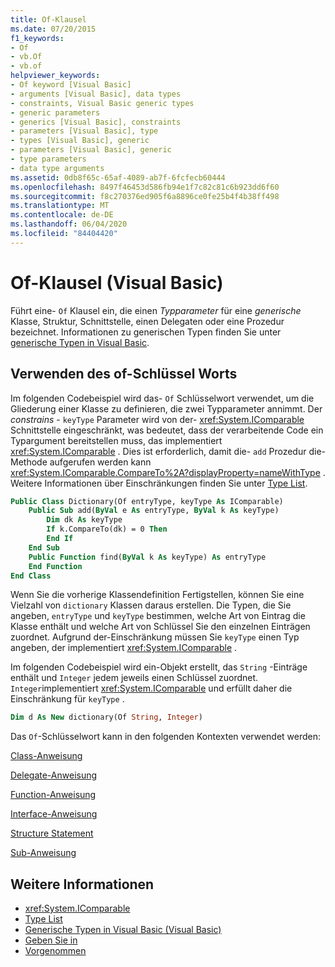 ```yaml
---
title: Of-Klausel
ms.date: 07/20/2015
f1_keywords:
- Of
- vb.Of
- vb.of
helpviewer_keywords:
- Of keyword [Visual Basic]
- arguments [Visual Basic], data types
- constraints, Visual Basic generic types
- generic parameters
- generics [Visual Basic], constraints
- parameters [Visual Basic], type
- types [Visual Basic], generic
- parameters [Visual Basic], generic
- type parameters
- data type arguments
ms.assetid: 0db8f65c-65af-4089-ab7f-6fcfecb60444
ms.openlocfilehash: 8497f46453d586fb94e1f7c82c81c6b923dd6f60
ms.sourcegitcommit: f8c270376ed905f6a8896ce0fe25b4f4b38ff498
ms.translationtype: MT
ms.contentlocale: de-DE
ms.lasthandoff: 06/04/2020
ms.locfileid: "84404420"
---
```

# <a name="of-clause-visual-basic"></a>Of-Klausel (Visual Basic)
Führt eine- `Of` Klausel ein, die einen *Typparameter* für eine *generische* Klasse, Struktur, Schnittstelle, einen Delegaten oder eine Prozedur bezeichnet. Informationen zu generischen Typen finden Sie unter [generische Typen in Visual Basic](../../programming-guide/language-features/data-types/generic-types.md).  
  
## <a name="using-the-of-keyword"></a>Verwenden des of-Schlüssel Worts  
 Im folgenden Codebeispiel wird das- `Of` Schlüsselwort verwendet, um die Gliederung einer Klasse zu definieren, die zwei Typparameter annimmt. Der *constrains* - `keyType` Parameter wird von der- <xref:System.IComparable> Schnittstelle eingeschränkt, was bedeutet, dass der verarbeitende Code ein Typargument bereitstellen muss, das implementiert <xref:System.IComparable> . Dies ist erforderlich, damit die- `add` Prozedur die-Methode aufgerufen werden kann <xref:System.IComparable.CompareTo%2A?displayProperty=nameWithType> . Weitere Informationen über Einschränkungen finden Sie unter [Type List](type-list.md).  
  
```vb  
Public Class Dictionary(Of entryType, keyType As IComparable)  
    Public Sub add(ByVal e As entryType, ByVal k As keyType)  
        Dim dk As keyType  
        If k.CompareTo(dk) = 0 Then  
        End If  
    End Sub  
    Public Function find(ByVal k As keyType) As entryType  
    End Function  
End Class  
```  
  
 Wenn Sie die vorherige Klassendefinition Fertigstellen, können Sie eine Vielzahl von `dictionary` Klassen daraus erstellen. Die Typen, die Sie angeben, `entryType` und `keyType` bestimmen, welche Art von Eintrag die Klasse enthält und welche Art von Schlüssel Sie den einzelnen Einträgen zuordnet. Aufgrund der-Einschränkung müssen Sie `keyType` einen Typ angeben, der implementiert <xref:System.IComparable> .  
  
 Im folgenden Codebeispiel wird ein-Objekt erstellt, das `String` -Einträge enthält und `Integer` jedem jeweils einen Schlüssel zuordnet. `Integer`implementiert <xref:System.IComparable> und erfüllt daher die Einschränkung für `keyType` .  
  
```vb  
Dim d As New dictionary(Of String, Integer)  
```  
  
 Das `Of`-Schlüsselwort kann in den folgenden Kontexten verwendet werden:  
  
 [Class-Anweisung](class-statement.md)  
  
 [Delegate-Anweisung](delegate-statement.md)  
  
 [Function-Anweisung](function-statement.md)  
  
 [Interface-Anweisung](interface-statement.md)  
  
 [Structure Statement](structure-statement.md)  
  
 [Sub-Anweisung](sub-statement.md)  
  
## <a name="see-also"></a>Weitere Informationen

- <xref:System.IComparable>
- [Type List](type-list.md)
- [Generische Typen in Visual Basic (Visual Basic)](../../programming-guide/language-features/data-types/generic-types.md)
- [Geben Sie in](../modifiers/in-generic-modifier.md)
- [Vorgenommen](../modifiers/out-generic-modifier.md)
